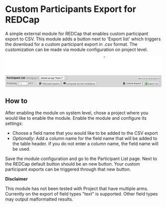 # Custom Participants Export for REDCap

A simple external module for REDCap that enables custom participant export to CSV. 
This module adds a button next to 'Export list' which triggers the download for a custom participant export in .csv format. The customization can be made via module configuration on project level.

![alt text](./img/screenshot.png "Module Screenshot")

## How to
After enabling the module on system level, chose a project where you would like to enable the module. Enable the module and configure its settings:
- Choose a field name that you would like to be added to the CSV export
- *Optionally*: Add a column name for the field name that will be added to the table header. If you do not enter a column name, the field name will be used.

Save the module configuration and go to the Participant List page. Next to the REDCap default button should be an new button. Your custom participant exports can be triggered through that new button.

**Disclaimer**

This module has not been tested with Project that have multiple arms.
Currently on the export of field types "text" is supported. Other field types may output malformatted results.


